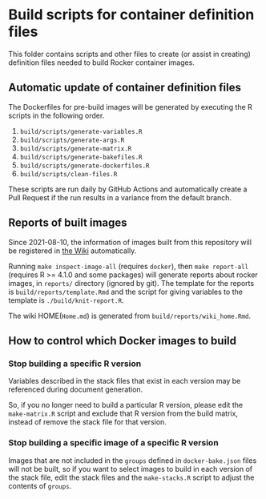 # Build scripts for container definition files

This folder contains scripts and other files to create (or assist in creating) definition files needed to build Rocker
container images.

## Automatic update of container definition files

The Dockerfiles for pre-build images will be generated by executing the R scripts in the following order.

1. `build/scripts/generate-variables.R`
2. `build/scripts/generate-args.R`
3. `build/scripts/generate-matrix.R`
4. `build/scripts/generate-bakefiles.R`
5. `build/scripts/generate-dockerfiles.R`
6. `build/scripts/clean-files.R`

These scripts are run daily by GitHub Actions and automatically create a Pull Request if the run results in a variance
from the default branch.

## Reports of built images

Since 2021-08-10, the information of images built from this repository will be registered in [the Wiki](https://github.com/rocker-org/rocker-versioned2/wiki) automatically.

Running `make inspect-image-all` (requires `docker`), then `make report-all` (requires R >= 4.1.0 and some packages) will generate reports about rocker images, in `reports/` directory (ignored by git). The template for the reports is `build/reports/template.Rmd` and the script for giving variables to the template is `./build/knit-report.R`.

The wiki HOME(`Home.md`) is generated from `build/reports/wiki_home.Rmd`.

## How to control which Docker images to build

### Stop building a specific R version

Variables described in the stack files that exist in each version may be referenced during document generation.

So, if you no longer need to build a particular R version, please edit the `make-matrix.R` script and exclude that R version from the build matrix, instead of remove the stack file for that version.

### Stop building a specific image of a specific R version

Images that are not included in the `groups` defined in `docker-bake.json` files will not be built, so if you want to select images to build in each version of the stack file, edit the stack files and the `make-stacks.R` script to adjust the contents of `groups`.
